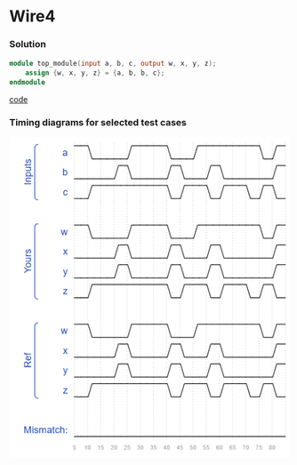 # Wire4
### Solution
```Verilog
module top_module(input a, b, c, output w, x, y, z);
    assign {w, x, y, z} = {a, b, b, c};
endmodule
```
[code](4.v)

### Timing diagrams for selected test cases
![result](https://github.com/Offliners/HDLBits-writeup/blob/main/Verilog%20Language/4/result.PNG)
